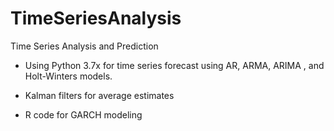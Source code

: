 # TimeSeriesAnalysis
Time Series Analysis and Prediction

- Using Python 3.7x for time series forecast using 
AR, ARMA, ARIMA , and Holt-Winters models. 

- Kalman filters for average estimates 

- R code for GARCH modeling
